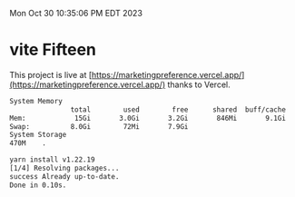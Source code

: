 Mon Oct 30 10:35:06 PM EDT 2023

# vite Fifteen


This project is live at [https://marketingpreference.vercel.app/](https://marketingpreference.vercel.app/) thanks to Vercel.

```bash
System Memory
               total        used        free      shared  buff/cache   available
Mem:            15Gi       3.0Gi       3.2Gi       846Mi       9.1Gi        11Gi
Swap:          8.0Gi        72Mi       7.9Gi
System Storage
470M	.
```
```bash
yarn install v1.22.19
[1/4] Resolving packages...
success Already up-to-date.
Done in 0.10s.
```
